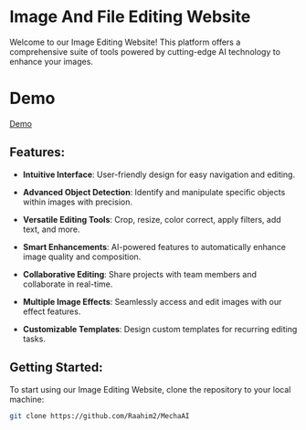# Image And File Editing Website

Welcome to our Image Editing Website! This platform offers a comprehensive suite of tools powered by cutting-edge AI technology to enhance your images.


# Demo 

[Demo](https://github.com/Raahim2/Raahim2/blob/main/Projects%20Demo%20Video/IMAGEAI-DEMO.mp4)

## Features:

- **Intuitive Interface**: User-friendly design for easy navigation and editing.
  
- **Advanced Object Detection**: Identify and manipulate specific objects within images with precision.
  
- **Versatile Editing Tools**: Crop, resize, color correct, apply filters, add text, and more.
  
- **Smart Enhancements**: AI-powered features to automatically enhance image quality and composition.
  
- **Collaborative Editing**: Share projects with team members and collaborate in real-time.
  
- **Multiple Image Effects**: Seamlessly access and edit images with our effect features.
  
- **Customizable Templates**: Design custom templates for recurring editing tasks.

## Getting Started:

To start using our Image Editing Website, clone the repository to your local machine:

```bash
git clone https://github.com/Raahim2/MechaAI
